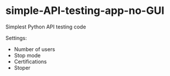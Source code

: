 # simple-API-testing-app-no-GUI

Simplest Python API testing code

Settings:
- Number of users
- Stop mode
- Certifications
- Stoper 
